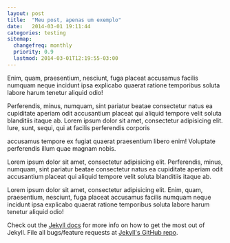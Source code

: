 ```yaml
---
layout: post
title:  "Meu post, apenas um exemplo"
date:   2014-03-01 19:11:44
categories: testing
sitemap:
  changefreq: monthly
  priority: 0.9
  lastmod: 2014-03-01T12:19:55-03:00
---
```


Enim, quam, praesentium, nesciunt, fuga placeat accusamus facilis numquam neque incidunt ipsa explicabo quaerat ratione temporibus soluta labore harum tenetur aliquid odio!

Perferendis, minus, numquam, sint pariatur beatae consectetur natus ea cupiditate aperiam odit accusantium placeat qui aliquid tempore velit soluta blanditiis itaque ab.
Lorem ipsum dolor sit amet, consectetur adipisicing elit. Iure, sunt, sequi, qui at facilis perferendis corporis 

accusamus tempore ex fugiat quaerat praesentium libero enim! Voluptate perferendis illum quae magnam nobis.

Lorem ipsum dolor sit amet, consectetur adipisicing elit. Perferendis, minus, numquam, sint pariatur beatae consectetur natus ea cupiditate aperiam odit accusantium placeat qui aliquid tempore velit soluta blanditiis itaque ab.

Lorem ipsum dolor sit amet, consectetur adipisicing elit. Enim, quam, praesentium, nesciunt, fuga placeat accusamus facilis numquam neque incidunt ipsa explicabo quaerat ratione temporibus soluta labore harum tenetur aliquid odio!

Check out the [Jekyll docs][jekyll] for more info on how to get the most out of Jekyll. File all bugs/feature requests at [Jekyll's GitHub repo][jekyll-gh].

[jekyll-gh]: https://github.com/mojombo/jekyll
[jekyll]:    http://jekyllrb.com
